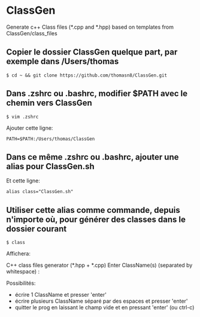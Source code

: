 # ClassGen
Generate c++ Class files (*.cpp and *.hpp) based on templates from ClassGen/class_files

## Copier le dossier ClassGen quelque part, par exemple dans /Users/thomas

	$ cd ~ && git clone https://github.com/thomasn8/ClassGen.git

## Dans .zshrc ou .bashrc, modifier $PATH avec le chemin vers ClassGen

	$ vim .zshrc

Ajouter cette ligne:

	PATH=$PATH:/Users/thomas/ClassGen

## Dans ce même .zshrc ou .bashrc, ajouter une alias pour ClassGen.sh

Et cette ligne:

	alias class="ClassGen.sh"

## Utiliser cette alias comme commande, depuis n'importe où, pour générer des classes dans le dossier courant

	$ class

Affichera:

C++ class files generator (*.hpp + *.cpp)
Enter ClassName(s) (separated by whitespace) :

Possibilités:
- écrire 1 ClassName et presser 'enter'
- écrire plusieurs ClassName séparé par des espaces et presser 'enter'
- quitter le prog en laissant le champ vide et en pressant 'enter' (ou ctrl-c)
